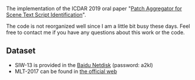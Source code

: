 The implementation of the ICDAR 2019 oral paper "[Patch Aggregator for Scene Text Script Identification](https://conferences.computer.org/icdar/2019/pdfs/ICDAR2019-5vPIU32iQjjaLtHlc8g8pO/42xjoL7EibWnYCDsa7GjPy/tHniBtk1CXfSFDYwLcQ0H.pdf)".

The code is not reorganized well since I am a little bit busy these days. Feel free to contact me if you have any questions about this work or the code.

## Dataset
- SIW-13 is provided in the [Baidu Netdisk](https://pan.baidu.com/s/1qxKIL1DXC9dC8ILsA6BnjA) (password: a2kl)
- MLT-2017 can be found in [the official web](https://rrc.cvc.uab.es/?ch=8&com=downloads)
